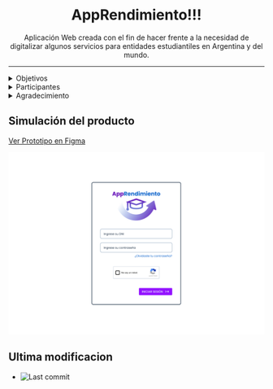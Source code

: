 <h1 align="center">AppRendimiento!!!</h1>

<p align="center">Aplicación Web creada con el fin de hacer frente a la necesidad de digitalizar algunos servicios para entidades estudiantiles en Argentina y del mundo.</p>
<hr />


<details hide>
    <summary>Objetivos</summary>
    <p></p>
</details>

<details hide>
    <summary>Participantes</summary>
    <p></p>
</details>

<details hide>
    <summary>Agradecimiento</summary>
    <code></code>
</details>



## Simulación del producto
[Ver Prototipo en Figma](https://www.figma.com/proto/b9p2o5WgUNUzwxs7n0y3Oh/No-Country?type=design&node-id=355-5713&t=DW5cZ3YiwrkOhe7U-1&scaling=min-zoom&page-id=0%3A1&starting-point-node-id=253%3A3402&show-proto-sidebar=1&mode=design)

[![Ver Prototipo en Figma](/UI-UX/LoginAppRendimiento.png)](https://www.figma.com/proto/b9p2o5WgUNUzwxs7n0y3Oh/No-Country?type=design&node-id=355-5713&t=DW5cZ3YiwrkOhe7U-1&scaling=min-zoom&page-id=0%3A1&starting-point-node-id=253%3A3402&show-proto-sidebar=1&mode=design)


## Ultima modificacion
-  ![Last commit](https://img.shields.io/github/last-commit/No-Country/c16-29-n-node-react?style=flat-square)